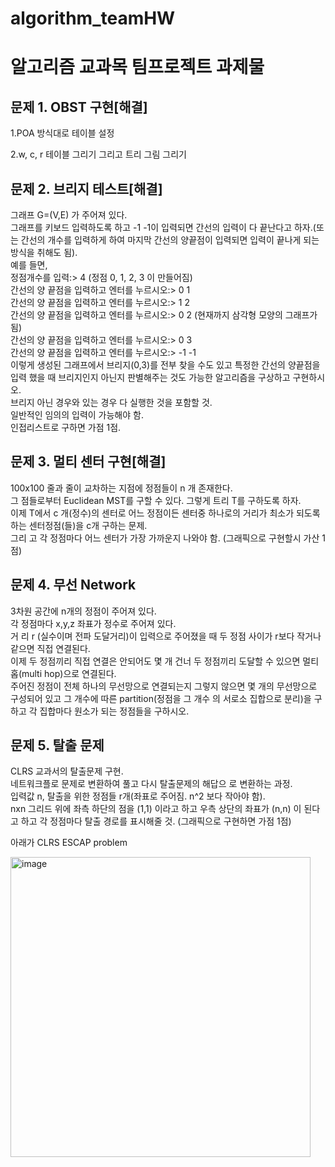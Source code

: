 # algorithm_teamHW
<h1>알고리즘 교과목 팀프로젝트 과제물 </h1>

<h2>문제 1. OBST 구현[해결]</h2>
<p>1.POA 방식대로 테이블 설정</p>
<p>2.w, c, r 테이블 그리기 그리고 트리 그림 그리기</p>
<h2>문제 2. 브리지 테스트[해결]</h2>
<p>그래프 G=(V,E) 가 주어져 있다.<br/>그래프를 키보드 입력하도록 하고 -1 -1이 입력되면 간선의 입력이 다 끝난다고 하자.(또는 간선의 개수를 입력하게 하여 마지막 간선의 양끝점이 입력되면 입력이 끝나게 되는 방식을 취해도 됨).<br/>
예를 들면,<br/>
정점개수를 입력:> 4 (정점 0, 1, 2, 3 이 만들어짐)  <br/>
간선의 양 끝점을 입력하고 엔터를 누르시오:> 0 1  <br/>
간선의 양 끝점을 입력하고 엔터를 누르시오:> 1 2  <br/>
간선의 양 끝점을 입력하고 엔터를 누르시오:> 0 2 (현재까지 삼각형 모양의 그래프가 됨)  <br/>
간선의 양 끝점을 입력하고 엔터를 누르시오:> 0 3  <br/>
간선의 양 끝점을 입력하고 엔터를 누르시오:> -1 -1  <br/>
이렇게 생성된 그래프에서 브리지(0,3)를 전부 찾을 수도 있고 특정한 간선의 양끝점을 입력
했을 때 브리지인지 아닌지 판별해주는 것도 가능한 알고리즘을 구상하고 구현하시오.  <br/>브리지
아닌 경우와 있는 경우 다 실행한 것을 포함할 것.  <br/>
일반적인 임의의 입력이 가능해야 함.  <br/>
인접리스트로 구하면 가점 1점.<br/></p>
<h2>문제 3. 멀티 센터 구현[해결]</h2> 
<p>100x100 줄과 줄이 교차하는 지점에 정점들이 n 개 존재한다.  <br/>그 점들로부터 Euclidean
MST를 구할 수 있다. 그렇게 트리 T를 구하도록 하자.  <br/>이제 T에서 c 개(정수)의 센터로 어느
정점이든 센터중 하나로의 거리가 최소가 되도록 하는 센터정점(들)을 c개 구하는 문제.  <br/>그리
고 각 정점마다 어느 센터가 가장 가까운지 나와야 함. (그래픽으로 구현할시 가산 1점)</p>
<h2>문제 4. 무선 Network</h2>
3차원 공간에 n개의 정점이 주어져 있다. <br/>각 정점마다 x,y,z 좌표가 정수로 주어져 있다.<br/> 거
리 r (실수이며 전파 도달거리)이 입력으로 주어졌을 때 두 정점 사이가 r보다 작거나 같으면
직접 연결된다. <br/>이제 두 정점끼리 직접 연결은 안되어도 몇 개 건너 두 정점끼리 도달할 수
있으면 멀티 홉(multi hop)으로 연결된다. <br/>주어진 정점이 전체 하나의 무선망으로 연결되는지
그렇지 않으면 몇 개의 무선망으로 구성되어 있고 그 개수에 따른 partition(정점을 그 개수
의 서로소 집합으로 분리)을 구하고 각 집합마다 원소가 되는 정점들을 구하시오.
<h2>문제 5. 탈출 문제</h2>
<p>CLRS 교과서의 탈출문제 구현. <br/>네트워크플로 문제로 변환하여 풀고 다시 탈출문제의 해답으
로 변환하는 과정. <br/>입력값 n, 탈출을 위한 정점들 r개(좌표로 주어짐. n^2 보다 작아야 함).<br/>
nxn 그리드 위에 좌측 하단의 점을 (1,1) 이라고 하고 우측 상단의 좌표가 (n,n) 이 된다고
하고 각 정점마다 탈출 경로를 표시해줄 것. (그래픽으로 구현하면 가점 1점)</p>
<p>아래가 CLRS ESCAP problem</p>
<img width="480" alt="image" src="https://github.com/user-attachments/assets/a0f3163c-a96a-423a-a057-60e656179b5e">
